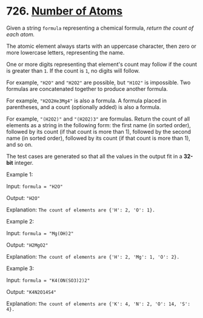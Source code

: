 # 726. [Number of Atoms](https://leetcode.com/problems/number-of-atoms/description/?envType=daily-question&envId=2024-07-14)

Given a string `formula` representing a chemical formula, _return the count of each atom._

The atomic element always starts with an uppercase character, then zero or more lowercase letters, representing the name.

One or more digits representing that element's count may follow if the count is greater than `1`. If the count is `1`, no digits will follow.

For example, `"H2O"` and `"H2O2"` are possible, but `"H1O2"` is impossible.
Two formulas are concatenated together to produce another formula.

For example, `"H2O2He3Mg4"` is also a formula.
A formula placed in parentheses, and a count (optionally added) is also a formula.

For example, `"(H2O2)"` and `"(H2O2)3"` are formulas.
Return the count of all elements as a string in the following form: the first name (in sorted order), followed by its count (if that count is more than 1), followed by the second name (in sorted order), followed by its count (if that count is more than 1), and so on.

The test cases are generated so that all the values in the output fit in a **32-bit** integer.

Example 1:

Input: `formula = "H2O"`

Output: `"H2O"`

Explanation: `The count of elements are {'H': 2, 'O': 1}.`

Example 2:

Input: `formula = "Mg(OH)2"`

Output: `"H2MgO2"`

Explanation: `The count of elements are {'H': 2, 'Mg': 1, 'O': 2}.`

Example 3:

Input: `formula = "K4(ON(SO3)2)2"`

Output: `"K4N2O14S4"`

Explanation: `The count of elements are {'K': 4, 'N': 2, 'O': 14, 'S': 4}.`
